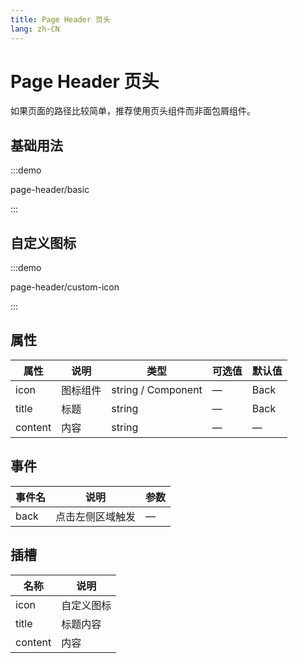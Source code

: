 ```yaml
---
title: Page Header 页头
lang: zh-CN
---
```


# Page Header 页头

如果页面的路径比较简单，推荐使用页头组件而非面包屑组件。

## 基础用法

:::demo

page-header/basic

:::

## 自定义图标

:::demo

page-header/custom-icon

:::

## 属性

| 属性      | 说明   | 类型                 | 可选值 | 默认值  |
| ------- | ---- | ------------------ | --- | ---- |
| icon    | 图标组件 | string / Component | —   | Back |
| title   | 标题   | string             | —   | Back |
| content | 内容   | string             | —   | —    |

## 事件

| 事件名  | 说明       | 参数 |
| ---- | -------- | -- |
| back | 点击左侧区域触发 | —  |

## 插槽

| 名称      | 说明    |
| ------- | ----- |
| icon    | 自定义图标 |
| title   | 标题内容  |
| content | 内容    |
